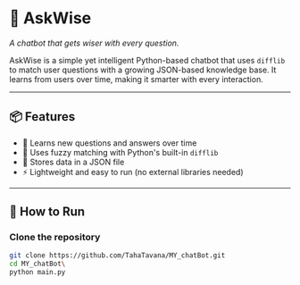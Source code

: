 # 🤖 AskWise

_A chatbot that gets wiser with every question._

AskWise is a simple yet intelligent Python-based chatbot that uses `difflib` to match user questions with a growing JSON-based knowledge base. It learns from users over time, making it smarter with every interaction.

---

## 📦 Features

- 🧠 Learns new questions and answers over time
- 🔎 Uses fuzzy matching with Python's built-in `difflib`
- 💾 Stores data in a JSON file
- ⚡ Lightweight and easy to run (no external libraries needed)

---

## 🚀 How to Run

### Clone the repository

```bash
git clone https://github.com/TahaTavana/MY_chatBot.git
cd MY_chatBot\
python main.py
